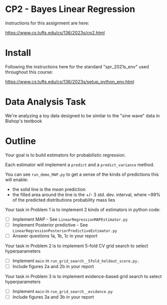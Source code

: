 # CP2 - Bayes Linear Regression

Instructions for this assignment are here:

https://www.cs.tufts.edu/cs/136/2023s/cp2.html

# Install

Following the instructions here for the standard "spr_2021s_env" used throughout this course:

https://www.cs.tufts.edu/cs/136/2023s/setup_python_env.html

# Data Analysis Task

We're analyzing a toy data designed to be similar to the "sine wave" data in Bishop's textbook

# Outline

Your goal is to build estimators for probabilistic regression. 

Each estimator will implement a `predict` and a `predict_variance` method.

You can see `run_demo_MAP.py` to get a sense of the kinds of predictions this will enable:

* the solid line is the *mean* prediction
* the filled area around the line is the +/- 3 std. dev. interval, where ~99% of the predicted distributions probability mass lies

Your task in Problem 1 is to implement 2 kinds of estimators in python code:

* [ ] Implement MAP - See `LinearRegressionMAPEstimator.py`
* [ ] Implement Posterior predictive - See `LinearRegressionPosteriorPredictiveEstimator.py`
* [ ] Answer questions 1a, 1b, 1c in your report

Your task in Problem 2 is to implement 5-fold CV grid search to select hyperparameters

* [ ] Implement `main` in `run_grid_search__5fold_heldout_score.py.`
* [ ] Include figures 2a and 2b in your report

Your task in Problem 3 is to implement evidence-based grid search to select hyperparameters

* [ ] Implement `main` in `run_grid_search__evidence.py`
* [ ] Include figures 3a and 3b in your report
